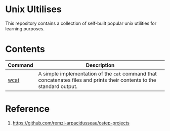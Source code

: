 # Unix Ultilises

This repository contains a collection of self-built popular unix utilities for learning purposes.

# Contents

| Command | Description |
| ------- | ----------- |
| [wcat](wcat) | A simple implementation of the `cat` command that concatenates files and prints their contents to the standard output. |

# Reference

1. https://github.com/remzi-arpacidusseau/ostep-projects
